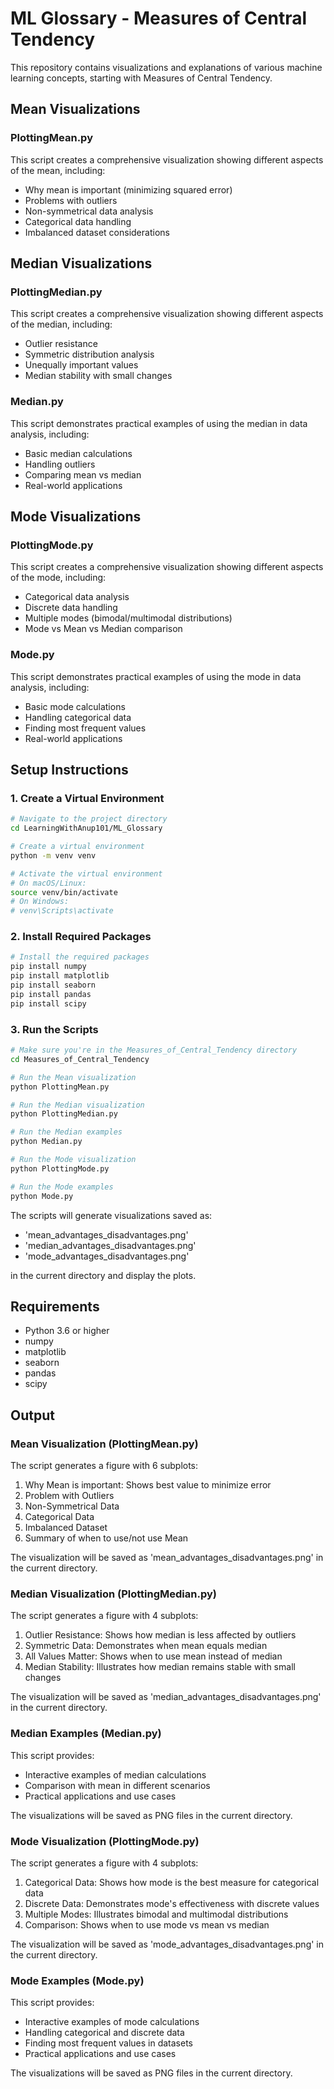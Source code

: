 # ML Glossary - Measures of Central Tendency

This repository contains visualizations and explanations of various machine learning concepts, starting with Measures of Central Tendency.

## Mean Visualizations

### PlottingMean.py

This script creates a comprehensive visualization showing different aspects of the mean, including:

- Why mean is important (minimizing squared error)
- Problems with outliers
- Non-symmetrical data analysis
- Categorical data handling
- Imbalanced dataset considerations

## Median Visualizations

### PlottingMedian.py

This script creates a comprehensive visualization showing different aspects of the median, including:

- Outlier resistance
- Symmetric distribution analysis
- Unequally important values
- Median stability with small changes

### Median.py

This script demonstrates practical examples of using the median in data analysis, including:

- Basic median calculations
- Handling outliers
- Comparing mean vs median
- Real-world applications

## Mode Visualizations

### PlottingMode.py

This script creates a comprehensive visualization showing different aspects of the mode, including:

- Categorical data analysis
- Discrete data handling
- Multiple modes (bimodal/multimodal distributions)
- Mode vs Mean vs Median comparison

### Mode.py

This script demonstrates practical examples of using the mode in data analysis, including:

- Basic mode calculations
- Handling categorical data
- Finding most frequent values
- Real-world applications

## Setup Instructions

### 1. Create a Virtual Environment

```bash
# Navigate to the project directory
cd LearningWithAnup101/ML_Glossary

# Create a virtual environment
python -m venv venv

# Activate the virtual environment
# On macOS/Linux:
source venv/bin/activate
# On Windows:
# venv\Scripts\activate
```

### 2. Install Required Packages

```bash
# Install the required packages
pip install numpy
pip install matplotlib
pip install seaborn
pip install pandas
pip install scipy
```

### 3. Run the Scripts

```bash
# Make sure you're in the Measures_of_Central_Tendency directory
cd Measures_of_Central_Tendency

# Run the Mean visualization
python PlottingMean.py

# Run the Median visualization
python PlottingMedian.py

# Run the Median examples
python Median.py

# Run the Mode visualization
python PlottingMode.py

# Run the Mode examples
python Mode.py
```

The scripts will generate visualizations saved as:

- 'mean_advantages_disadvantages.png'
- 'median_advantages_disadvantages.png'
- 'mode_advantages_disadvantages.png'

in the current directory and display the plots.

## Requirements

- Python 3.6 or higher
- numpy
- matplotlib
- seaborn
- pandas
- scipy

## Output

### Mean Visualization (PlottingMean.py)

The script generates a figure with 6 subplots:

1. Why Mean is important: Shows best value to minimize error
2. Problem with Outliers
3. Non-Symmetrical Data
4. Categorical Data
5. Imbalanced Dataset
6. Summary of when to use/not use Mean

The visualization will be saved as 'mean_advantages_disadvantages.png' in the current directory.

### Median Visualization (PlottingMedian.py)

The script generates a figure with 4 subplots:

1. Outlier Resistance: Shows how median is less affected by outliers
2. Symmetric Data: Demonstrates when mean equals median
3. All Values Matter: Shows when to use mean instead of median
4. Median Stability: Illustrates how median remains stable with small changes

The visualization will be saved as 'median_advantages_disadvantages.png' in the current directory.

### Median Examples (Median.py)

This script provides:

- Interactive examples of median calculations
- Comparison with mean in different scenarios
- Practical applications and use cases

The visualizations will be saved as PNG files in the current directory.

### Mode Visualization (PlottingMode.py)

The script generates a figure with 4 subplots:

1. Categorical Data: Shows how mode is the best measure for categorical data
2. Discrete Data: Demonstrates mode's effectiveness with discrete values
3. Multiple Modes: Illustrates bimodal and multimodal distributions
4. Comparison: Shows when to use mode vs mean vs median

The visualization will be saved as 'mode_advantages_disadvantages.png' in the current directory.

### Mode Examples (Mode.py)

This script provides:

- Interactive examples of mode calculations
- Handling categorical and discrete data
- Finding most frequent values in datasets
- Practical applications and use cases

The visualizations will be saved as PNG files in the current directory.
